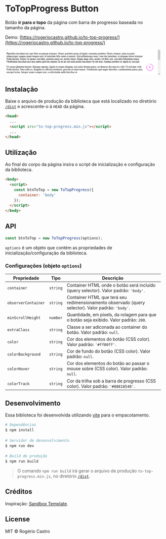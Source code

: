 # ToTopProgress Button

Botão **ir para o topo** da página com barra de progresso baseada no tamanho da página.

Demo: [https://rogeriocastro.github.io/to-top-progress/](https://rogeriocastro.github.io/to-top-progress/)

<p align="center"><img src="https://raw.githubusercontent.com/RogerioCastro/to-top-progress/main/src/assets/to-top-progress.png"></p>

## Instalação

Baixe o arquivo de produção da biblioteca que está localizado no diretório [`/dist`](/dist) e acrescente-o à `HEAD` da página. 

```html
<head>
  ...
  <script src="to-top-progress.min.js"></script>
  ...
</head>
```

## Utilização

Ao final do corpo da página insira o script de inicialização e configuração da biblioteca.

```html
<body>
  <script>
    const btnToTop = new ToTopProgress({
      container: 'body'
    });
  </script>
</body>
```

## API

```javascript
const btnToTop = new ToTopProgress(options);
```

`options` é um objeto que contém as propriedades de inicialização/configuração da biblioteca.

### Configurações (objeto `options`)

| Propriedade | Tipo | Descrição |
| ----------- | ---- | --------- |
| `container` | `string` | Container HTML onde o botão será incluído (query selector). Valor padrão: `'body'`. |
| `observerContainer` | `string` | Container HTML que terá seu redimensionamento observado (query selector). Valor padrão: `'body'`. |
| `minScrollHeight` | `number` | Quantidade, em pixels, da rolagem para que o botão seja exibido. Valor padrão: `200`. |
| `extraClass` | `string` | Classe a ser adiconada ao container do botão. Valor padrão: `null`. |
| `color` | `string` | Cor dos elementos do botão (CSS color). Valor padrão: `'#ff00ff'`. |
| `colorBackground` | `string` | Cor de fundo do botão (CSS color). Valor padrão: `null`. |
| `colorHover` | `string` | Cor dos elementos do botão ao passar o mouse sobre (CSS color). Valor padrão: `null`. |
| `colorTrack` | `string` | Cor da trilha sob a barra de progresso (CSS color). Valor padrão: `'#80818540'`. |

## Desenvolvimento

Essa biblioteca foi desenvolvida utilizando [vite](https://vitejs.dev/) para o empacotamento.

```bash
# Dependências
$ npm install

# Servidor de desenvolvimento
$ npm run dev

# Build de produção
$ npm run build
```

> O comando `npm run build` irá gerar o arquivo de produção `to-top-progress.min.js`, no diretório [`/dist`](/dist).

## Créditos

Inspiração: [Sandbox Template](https://preview.themeforest.net/item/sandbox-modern-multipurpose-vue-nuxtjs-3-template/full_screen_preview/51057440).

## License

MIT &copy; Rogério Castro
